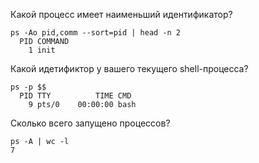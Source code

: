 Какой процесс имеет наименьший идентификатор?

```
ps -Ao pid,comm --sort=pid | head -n 2
  PID COMMAND
    1 init
```

Какой идетификтор у вашего текущего shell-процесса?

```
ps -p $$
  PID TTY          TIME CMD
    9 pts/0    00:00:00 bash
``` 

Сколько всего запущено процессов?

```
ps -A | wc -l
7
```